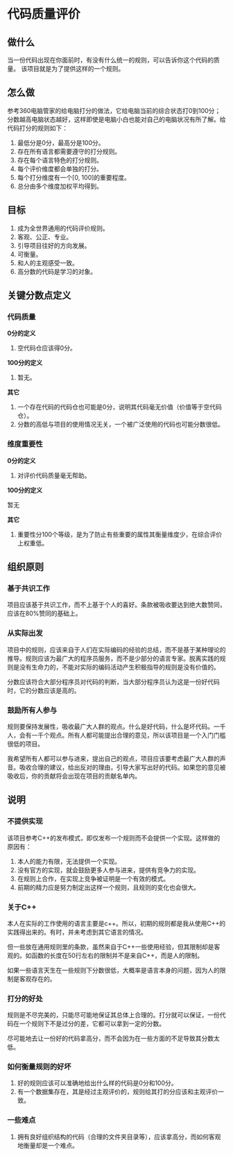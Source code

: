 <h1>代码质量评价</h1>

<h2>做什么</h2>

当一份代码出现在你面前时，有没有什么统一的规则，可以告诉你这个代码的质量。
该项目就是为了提供这样的一个规则。

<h2>怎么做</h2>

参考360电脑管家的给电脑打分的做法，它给电脑当前的综合状态打0到100分；分数越高电脑状态越好，这样即使是电脑小白也能对自己的电脑状况有所了解。给代码打分的规则如下：

1. 最低分是0分，最高分是100分。
2. 存在所有语言都需要遵守的打分规则。
3. 存在每个语言特色的打分规则。
4. 每个评价维度都会单独的打分。
5. 每个打分维度有一个[0, 100]的重要程度。
6. 总分由多个维度加权平均得到。


<h2>目标</h2>

1. 成为全世界通用的代码评价规则。
2. 客观、公正、专业。
3. 引导项目往好的方向发展。
4. 可衡量。
5. 和人的主观感受一致。
6. 高分数的代码是学习的对象。

<h2>关键分数点定义</h2>

<h3>代码质量</h3>

**0分的定义**

1. 空代码仓应该得0分。

**100分的定义**

1. 暂无。

**其它**

1. 一个存在代码的代码仓也可能是0分，说明其代码毫无价值（价值等于空代码仓）。
2. 分数的高低与项目的使用情况无关，一个被广泛使用的代码也可能分数很低。

<h3>维度重要性</h3>

**0分的定义**

1. 对评价代码质量毫无帮助。

**100分的定义**

暂无

**其它**

1. 重要性分100个等级，是为了防止有些重要的属性其衡量维度少，在综合评价上权重低。


<h2>组织原则</h2>

<h3>基于共识工作</h3>

项目应该基于共识工作，而不上基于个人的喜好。条款被吸收要达到绝大数赞同，应该在80%赞同的基础上。

<h3>从实际出发</h3>

项目中的规则，应该来自于人们在实际编码的经验的总结，而不是基于某种理论的推导。规则应该为最广大的程序员服务，而不是少部分的语言专家。脱离实践的规则是没有生命力的，不能对实际的编码活动产生积极指导的规则是没有价值的。

分数应该符合大部分程序员对代码的判断，当大部分程序员认为这是一份好代码时，它的分数应该是高的。

<h3>鼓励所有人参与</h3>

规则要保持发展性，吸收最广大人群的观点。什么是好代码，什么是坏代码。一千人，会有一千个观点。所有人都可能提出合理的意见，所以该项目是一个入门门槛很低的项目。

我希望所有人都可以参与进来，提出自己的观点，项目应该要考虑最广大人群的声音。吸收合理的建议，给出反对的理由，引导大家写出好的代码。如果您的意见被吸收后，你的贡献将会出现在项目的贡献名单内。

<h2>说明</h2>

<h3>不提供实现</h3>

该项目参考C++的发布模式，即仅发布一个规则而不会提供一个实现。这样做的原因有：

1. 本人的能力有限，无法提供一个实现。
2. 没有官方的实现，就会鼓励更多人参与进来，提供有竞争力的实现。
3. 在规则上合作，在实现上竞争被证明是一个有效的模式。
4. 前期的精力应是努力制定出这样一个规则，且规则的变化也会很大。


<h3>关于C++</h3>

本人在实际的工作使用的语言主要是c++。所以，初期的规则都是我从使用C++的实践得出来的。有时，并未考虑到其它语言的情况。

但一些放在通用规则里的条款，虽然来自于C++一些使用经验，但其限制却是客观的。如函数的长度在50行左右的限制并不是来自C++，而是人的限制。

如果一些语言天生在一些规则下分数很低，大概率是语言本身的问题，因为人的限制是客观存在的。

<h3>打分的好处</h3>

规则是不尽完美的，只能尽可能地保证其总体上合理的。打分就可以保证，一份代码在一个规则下不是过分的差，它都可以拿到一定的分数。

尽可能地去让一份好的代码拿高分，而不会因为在一些方面的不足导致其分数太低。

<h3>如何衡量规则的好坏</h3>

1. 好的规则应该可以准确地给出什么样的代码是0分和100分。
2. 有一个数据集存在，其是经过主观评价的，规则给其打的分应该和主观评价一致。

<h3>一些难点</h3>

1. 拥有良好组织结构的代码（合理的文件夹目录等），应该拿高分，而如何客观地衡量却是一个难点。